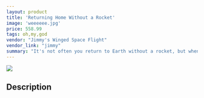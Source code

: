 ```yaml
---
layout: product
title: 'Returning Home Without a Rocket'
image: 'weeeeee.jpg'
price: 558.99
tags: oh,my,god
vendor: "Jimmy's Winged Space Flight"
vendor_link: "jimmy"
summary: "It's not often you return to Earth without a rocket, but when you do, you should know what you're doing. Light up the night sky with our re-entry techniques - only on Vidpub."
---
```


<p>
  <a href="https://transactions.sendowl.com/products/348017/42A36F48/add_to_cart" rel="nofollow"><img src="https://transactions.sendowl.com/assets/external/add-to-cart.png" /></a><script type="text/javascript" src="https://transactions.sendowl.com/assets/sendowl.js" ></script>
</p>

## Description
